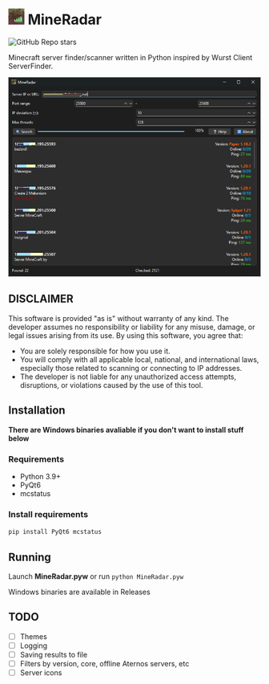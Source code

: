 
# <img src="images/icon.png" width="32"> MineRadar
![GitHub Repo stars](https://img.shields.io/github/stars/Myp3xx/MineRadar)

Minecraft server finder/scanner written in Python inspired by Wurst Client ServerFinder.

![Screenshot](images/screenshot.png)

## DISCLAIMER
This software is provided "as is" without warranty of any kind.
The developer assumes no responsibility or liability for any misuse, damage, or legal issues arising from its use.
By using this software, you agree that:
- You are solely responsible for how you use it.
- You will comply with all applicable local, national, and international laws, especially those related to scanning or connecting to IP addresses.
- The developer is not liable for any unauthorized access attempts, disruptions, or violations caused by the use of this tool.

## Installation
**There are Windows binaries avaliable if you don't want to install stuff below**
### Requirements
- Python 3.9+
- PyQt6
- mcstatus

### Install requirements
```bash
pip install PyQt6 mcstatus
```

## Running
Launch **MineRadar.pyw** or run `python MineRadar.pyw`

Windows binaries are available in Releases

## TODO
- [ ] Themes
- [ ] Logging
- [ ] Saving results to file
- [ ] Filters by version, core, offline Aternos servers, etc
- [ ] Server icons

